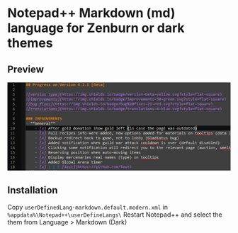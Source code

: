 # Notepad++ Markdown (md) language for Zenburn or dark themes

## Preview
![Preview Screenshot](/Preview.png)

## Installation
Copy `userDefinedLang-markdown.default.modern.xml` in `%appdata%\Notepad++\userDefineLangs\`
Restart Notepad++ and select the them from Language > Markdown (Dark)

